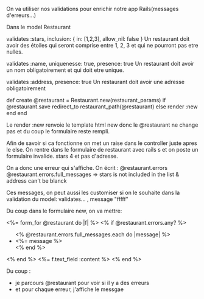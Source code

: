 On va utiliser nos validations pour enrichir notre app Rails(messages d'erreurs...)

Dans le model Restaurant

validates :stars, inclusion: { in: [1,2,3], allow_nil: false }
Un restaurant doit avoir des étoiles qui seront comprise entre 1, 2, 3 et qui ne pourront pas etre nulles.

validates :name, uniquenesse: true, presence: true
Un restaurant doit avoir un nom obligatoirement et qui doit etre unique.

validates :address, presence: true
Un restaurant doit avoir une adresse obligatoirement

def create
  @restaurant = Restaurant.new(restaurant_params)
  if @restaurant.save
    redirect_to restaurant_path(@restaurant)
  else
    render :new
  end
end

Le render :new renvoie le template html new donc le @restaurant ne change pas et du coup le formulaire reste rempli.

Afin de savoir si ca fonctionne on met un raise dans le controller juste apres le else.
On rentre dans le formulaire de restaurant avec rails s et on poste un formulaire invalide. stars 4 et pas d'adresse.

On a donc une erreur qui s'affiche. On écrit :
@restaurant.errors
@restaurant.errors.full_messages
=> stars is not included in the list & address can't be blanck

Ces messages, on peut aussi les customiser si on le souhaite dans la validation du model: validates... , message "fffff"

Du coup dans le formulaire new, on va mettre:

<%= form_for @restaurant do |f| %>
  <% if @restaurant.errors.any? %>
    <ul>
      <% @restaurant.errors.full_messages.each do |message| %>
        <li> <%= message %> </li>
      <% end %>
    </ul>
  <% end %>
  <%= f.text_field :content %>
<% end %>

Du coup :
- je parcours @restaurant pour voir si il y a des erreurs
- et pour chaque erreur, j'affiche le messgae


